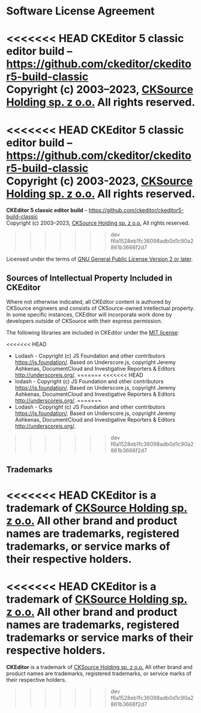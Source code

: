 Software License Agreement
==========================

<<<<<<< HEAD
**CKEditor&nbsp;5 classic editor build** – https://github.com/ckeditor/ckeditor5-build-classic <br>
Copyright (c) 2003–2023, [CKSource Holding sp. z o.o.](https://cksource.com) All rights reserved.
=======
<<<<<<< HEAD
**CKEditor 5 classic editor build** – https://github.com/ckeditor/ckeditor5-build-classic <br>
Copyright (c) 2003-2023, [CKSource Holding sp. z o.o.](https://cksource.com) All rights reserved.
=======
**CKEditor&nbsp;5 classic editor build** – https://github.com/ckeditor/ckeditor5-build-classic <br>
Copyright (c) 2003–2023, [CKSource Holding sp. z o.o.](https://cksource.com) All rights reserved.
>>>>>>> dev
>>>>>>> f6a1528eb1fc36098adb0d1c90a2861b3666f2d7

Licensed under the terms of [GNU General Public License Version 2 or later](http://www.gnu.org/licenses/gpl.html).

Sources of Intellectual Property Included in CKEditor
-----------------------------------------------------

Where not otherwise indicated, all CKEditor content is authored by CKSource engineers and consists of CKSource-owned intellectual property. In some specific instances, CKEditor will incorporate work done by developers outside of CKSource with their express permission.

The following libraries are included in CKEditor under the [MIT license](https://opensource.org/licenses/MIT):

<<<<<<< HEAD
* Lodash - Copyright (c) JS Foundation and other contributors https://js.foundation/. Based on Underscore.js, copyright Jeremy Ashkenas, DocumentCloud and Investigative Reporters & Editors http://underscorejs.org/.
=======
<<<<<<< HEAD
* lodash - Copyright (c) JS Foundation and other contributors https://js.foundation/. Based on Underscore.js, copyright Jeremy Ashkenas, DocumentCloud and Investigative Reporters & Editors http://underscorejs.org/.
=======
* Lodash - Copyright (c) JS Foundation and other contributors https://js.foundation/. Based on Underscore.js, copyright Jeremy Ashkenas, DocumentCloud and Investigative Reporters & Editors http://underscorejs.org/.
>>>>>>> dev
>>>>>>> f6a1528eb1fc36098adb0d1c90a2861b3666f2d7

Trademarks
----------

<<<<<<< HEAD
**CKEditor** is a trademark of [CKSource Holding sp. z o.o.](https://cksource.com) All other brand and product names are trademarks, registered trademarks, or service marks of their respective holders.
=======
<<<<<<< HEAD
**CKEditor** is a trademark of [CKSource Holding sp. z o.o.](https://cksource.com) All other brand and product names are trademarks, registered trademarks or service marks of their respective holders.
=======
**CKEditor** is a trademark of [CKSource Holding sp. z o.o.](https://cksource.com) All other brand and product names are trademarks, registered trademarks, or service marks of their respective holders.
>>>>>>> dev
>>>>>>> f6a1528eb1fc36098adb0d1c90a2861b3666f2d7
